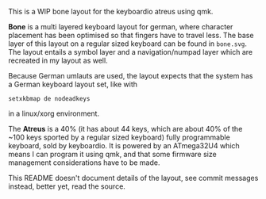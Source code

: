 This is a WIP bone layout for the keyboardio atreus using qmk.

**Bone** is a multi layered keyboard layout for german, where character placement has
been optimised so that fingers have to travel less. The base layer of this layout on a regular sized
keyboard can be found in `bone.svg`. The layout entails a symbol layer and a navigation/numpad layer
which are recreated in my layout as well.

Because German umlauts are used, the layout expects that the system has a German keyboard layout set, like with

    setxkbmap de nodeadkeys

in a linux/xorg environment.

The **Atreus** is a 40% (it has about 44 keys, which are about 40% of the ~100 keys sported by a
regular sized keyboard) fully programmable keyboard, sold by keyboardio. It is powered by an ATmega32U4
which means I can program it using qmk, and that some firmware size management considerations have to be made.

This README doesn't document details of the layout, see commit messages instead, better yet, read the source.
